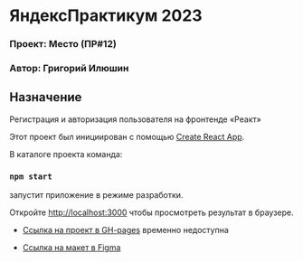 # ЯндексПрактикум 2023
### Проект: Место (ПР#12)
### Автор: Григорий Илюшин

## Назначение ##

Регистрация и авторизация пользователя на фронтенде «Реакт»

Этот проект был инициирован с помощью [Create React App](https://github.com/facebook/create-react-app).

В каталоге проекта команда:
### `npm start`
запустит приложение в режиме разработки.

Откройте [http://localhost:3000](http://localhost:3000) чтобы просмотреть результат в браузере.

* [Cсылка на проект в GH-pages](https://ilushingl.github.io/mesto/) временно недоступна

* [Ссылка на макет в Figma](https://www.figma.com/file/2cn9N9jSkmxD84oJik7xL7/JavaScript.-Sprint-4?node-id=0%3A1)
